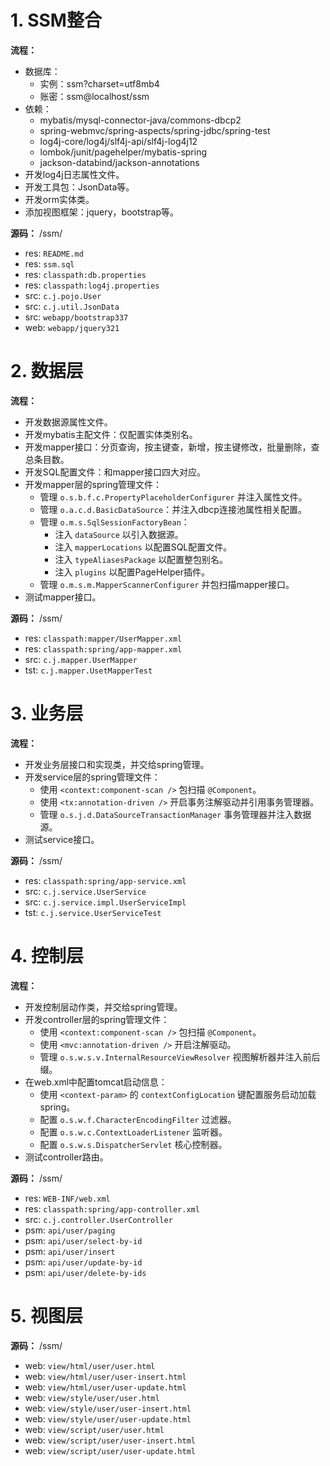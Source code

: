 # 1. SSM整合

**流程：** 
- 数据库：
    - 实例：ssm?charset=utf8mb4 
    - 账密：ssm@localhost/ssm
- 依赖：
    - mybatis/mysql-connector-java/commons-dbcp2
    - spring-webmvc/spring-aspects/spring-jdbc/spring-test
    - log4j-core/log4j/slf4j-api/slf4j-log4j12
    - lombok/junit/pagehelper/mybatis-spring
    - jackson-databind/jackson-annotations
- 开发log4j日志属性文件。
- 开发工具包：JsonData等。
- 开发orm实体类。
- 添加视图框架：jquery，bootstrap等。

**源码：** /ssm/
- res: `README.md` 
- res: `ssm.sql`
- res: `classpath:db.properties`
- res: `classpath:log4j.properties`
- src: `c.j.pojo.User`
- src: `c.j.util.JsonData`
- src: `webapp/bootstrap337`
- web: `webapp/jquery321`

# 2. 数据层

**流程：**
- 开发数据源属性文件。
- 开发mybatis主配文件：仅配置实体类别名。
- 开发mapper接口：分页查询，按主键查，新增，按主键修改，批量删除，查总条目数。
- 开发SQL配置文件：和mapper接口四大对应。
- 开发mapper层的spring管理文件：
    - 管理 `o.s.b.f.c.PropertyPlaceholderConfigurer` 并注入属性文件。
    - 管理 `o.a.c.d.BasicDataSource`：并注入dbcp连接池属性相关配置。
    - 管理 `o.m.s.SqlSessionFactoryBean`：
        - 注入 `dataSource` 以引入数据源。
        - 注入 `mapperLocations` 以配置SQL配置文件。
        - 注入 `typeAliasesPackage` 以配置整包别名。
        - 注入 `plugins` 以配置PageHelper插件。
    - 管理 `o.m.s.m.MapperScannerConfigurer` 并包扫描mapper接口。
- 测试mapper接口。

**源码：** /ssm/
- res: `classpath:mapper/UserMapper.xml`
- res: `classpath:spring/app-mapper.xml`
- src: `c.j.mapper.UserMapper`
- tst: `c.j.mapper.UsetMapperTest`

# 3. 业务层

**流程：**
- 开发业务层接口和实现类，并交给spring管理。
- 开发service层的spring管理文件：
    - 使用 `<context:component-scan />` 包扫描 `@Component`。
    - 使用 `<tx:annotation-driven />` 开启事务注解驱动并引用事务管理器。
    - 管理 `o.s.j.d.DataSourceTransactionManager` 事务管理器并注入数据源。
- 测试service接口。

**源码：** /ssm/
- res: `classpath:spring/app-service.xml`
- src: `c.j.service.UserService`
- src: `c.j.service.impl.UserServiceImpl`
- tst: `c.j.service.UserServiceTest`

# 4. 控制层

**流程：**
- 开发控制层动作类，并交给spring管理。
- 开发controller层的spring管理文件：
    - 使用 `<context:component-scan />` 包扫描 `@Component`。
    - 使用 `<mvc:annotation-driven />` 开启注解驱动。
    - 管理 `o.s.w.s.v.InternalResourceViewResolver` 视图解析器并注入前后缀。
- 在web.xml中配置tomcat启动信息：
    - 使用 `<context-param>` 的 `contextConfigLocation` 键配置服务启动加载spring。
    - 配置 `o.s.w.f.CharacterEncodingFilter` 过滤器。
    - 配置 `o.s.w.c.ContextLoaderListener` 监听器。
    - 配置 `o.s.w.s.DispatcherServlet` 核心控制器。
- 测试controller路由。

**源码：** /ssm/
- res: `WEB-INF/web.xml`
- res: `classpath:spring/app-controller.xml`
- src: `c.j.controller.UserController`
- psm: `api/user/paging`
- psm: `api/user/select-by-id`
- psm: `api/user/insert`
- psm: `api/user/update-by-id`
- psm: `api/user/delete-by-ids`

# 5. 视图层

**源码：** /ssm/
- web: `view/html/user/user.html`
- web: `view/html/user/user-insert.html`
- web: `view/html/user/user-update.html`
- web: `view/style/user/user.html`
- web: `view/style/user/user-insert.html`
- web: `view/style/user/user-update.html`
- web: `view/script/user/user.html`
- web: `view/script/user/user-insert.html`
- web: `view/script/user/user-update.html`
